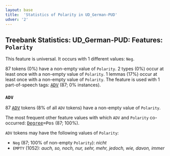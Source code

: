 ```yaml
---
layout: base
title:  'Statistics of Polarity in UD_German-PUD'
udver: '2'
---
```


## Treebank Statistics: UD_German-PUD: Features: `Polarity`

This feature is universal.
It occurs with 1 different values: `Neg`.

87 tokens (0%) have a non-empty value of `Polarity`.
2 types (0%) occur at least once with a non-empty value of `Polarity`.
1 lemmas (17%) occur at least once with a non-empty value of `Polarity`.
The feature is used with 1 part-of-speech tags: <tt><a href="de_pud-pos-ADV.html">ADV</a></tt> (87; 0% instances).

### `ADV`

87 <tt><a href="de_pud-pos-ADV.html">ADV</a></tt> tokens (8% of all `ADV` tokens) have a non-empty value of `Polarity`.

The most frequent other feature values with which `ADV` and `Polarity` co-occurred: <tt><a href="de_pud-feat-Degree.html">Degree</a></tt><tt>=Pos</tt> (87; 100%).

`ADV` tokens may have the following values of `Polarity`:

* `Neg` (87; 100% of non-empty `Polarity`): <em>nicht</em>
* `EMPTY` (1052): <em>auch, so, noch, nur, sehr, mehr, jedoch, wie, davon, immer</em>

